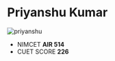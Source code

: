 # Priyanshu Kumar
![priyanshu](https://github.com/Priyanshu-kr-gupta/git_assignment/assets/114975117/64b4c91b-7f83-45fd-8401-117febcb80cc)


- NIMCET **AIR 514**
- CUET SCORE **226**

